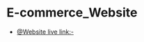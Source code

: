 # E-commerce_Website

- [@Website live link:-]([(https://e-commerce-website-ashen-five.vercel.app/)])

